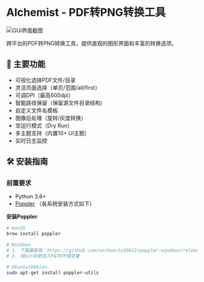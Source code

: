 # Alchemist - PDF转PNG转换工具

![GUI界面截图](https://via.placeholder.com/800x500.png?text=GUI+Preview) <!-- 实际使用时请替换为截图 -->

跨平台的PDF转PNG转换工具，提供直观的图形界面和丰富的转换选项。

## 🌟 主要功能
- 可视化选择PDF文件/目录
- 灵活页面选择（单页/范围/all/first）
- 可调DPI（最高600dpi）
- 智能路径保留（保留源文件目录结构）
- 自定义文件名模板
- 图像后处理（旋转/灰度转换）
- 空运行模式（Dry Run）
- 多主题支持（内置10+ UI主题）
- 实时日志监控

## 🛠️ 安装指南

### 前置要求
- Python 3.8+
- [Poppler](https://poppler.freedesktop.org/) （各系统安装方式如下）

**安装Poppler**:
```bash
# macOS
brew install poppler

# Windows
# 1. 下载最新版：https://github.com/oschwartz10612/poppler-windows/releases
# 2. 将bin目录加入PATH环境变量

# Ubuntu/Debian
sudo apt-get install poppler-utils
```


